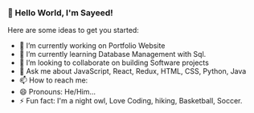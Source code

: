 ###     👋 Hello World, I'm Sayeed!




Here are some ideas to get you started:

- 🔭 I’m currently working on Portfolio Website
- 🌱 I’m currently learning Database Management with Sql.
- 👯 I’m looking to collaborate on building Software projects
- 💬 Ask me about JavaScript, React, Redux, HTML, CSS, Python, Java
- 📫 How to reach me: 
- 😄 Pronouns: He/Him...
- ⚡ Fun fact: I'm a night owl, Love Coding, hiking, Basketball, Soccer.

